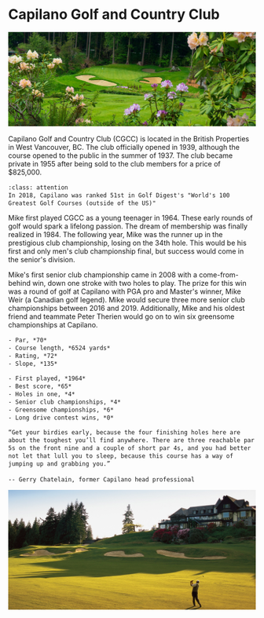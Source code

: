 # Capilano Golf and Country Club

![banner](img/cap2.jpg)

Capilano Golf and Country Club (CGCC) is located in the British Properties in West Vancouver, BC. The club officially opened in 1939, although the course opened to the public in the summer of 1937. The club became private in 1955 after being sold to the club members for a price of $825,000. 

```{admonition} World Renowned
:class: attention
In 2018, Capilano was ranked 51st in Golf Digest's "World's 100 Greatest Golf Courses (outside of the US)"
```

Mike first played CGCC as a young teenager in 1964. These early rounds of golf would spark a lifelong passion. The dream of membership was finally realized in 1984. The following year, Mike was the runner up in the prestigious club championship, losing on the 34th hole. This would be his first and only men's club championship final, but success would come in the senior's division. 

Mike's first senior club championship came in 2008 with a come-from-behind win, down one stroke with two holes to play. The prize for this win was a round of golf at Capilano with PGA pro and Master's winner, Mike Weir (a Canadian golf legend). Mike would secure three more senior club championships between 2016 and 2019. Additionally, Mike and his oldest friend and teammate Peter Therien would go on to win six greensome championships at Capilano.

```{dropdown} Course Details
- Par, *70*
- Course length, *6524 yards*
- Rating, *72*
- Slope, *135*
```
```{dropdown} Personal Records
- First played, *1964*
- Best score, *65*
- Holes in one, *4*
- Senior club championships, *4*
- Greensome championships, *6*
- Long drive contest wins, *0*
```

```{epigraph}
“Get your birdies early, because the four finishing holes here are about the toughest you’ll find anywhere. There are three reachable par 5s on the front nine and a couple of short par 4s, and you had better not let that lull you to sleep, because this course has a way of jumping up and grabbing you.”

-- Gerry Chatelain, former Capilano head professional
```

![banner](img/cap_18th.jpg)
